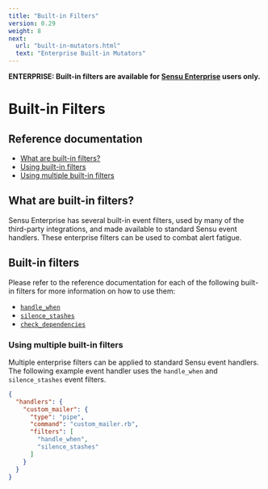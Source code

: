 ```yaml
---
title: "Built-in Filters"
version: 0.29
weight: 8
next:
  url: "built-in-mutators.html"
  text: "Enterprise Built-in Mutators"
---
```


**ENTERPRISE: Built-in filters are available for [Sensu Enterprise][0]
users only.**

# Built-in Filters

## Reference documentation

- [What are built-in filters?](#what-are-built-in-filters)
- [Using built-in filters](#using-built-in-filters)
- [Using multiple built-in filters](#using-multiple-built-in-filters)

## What are built-in filters?

Sensu Enterprise has several built-in event filters, used by many of the
third-party integrations, and made available to standard Sensu event handlers.
These enterprise filters can be used to combat alert fatigue.

## Built-in filters

Please refer to the reference documentation for each of the following built-in
filters for more information on how to use them:

- [`handle_when`](filters/handle-when.html)
- [`silence_stashes`](filters/silence-stashes.html)
- [`check_dependencies`](filters/check-dependencies.html)

### Using multiple built-in filters

Multiple enterprise filters can be applied to standard Sensu event handlers. The
following example event handler uses the `handle_when` and `silence_stashes`
event filters.

~~~ json
{
  "handlers": {
    "custom_mailer": {
      "type": "pipe",
      "command": "custom_mailer.rb",
      "filters": [
        "handle_when",
        "silence_stashes"
      ]
    }
  }
}
~~~

[0]:  /enterprise
